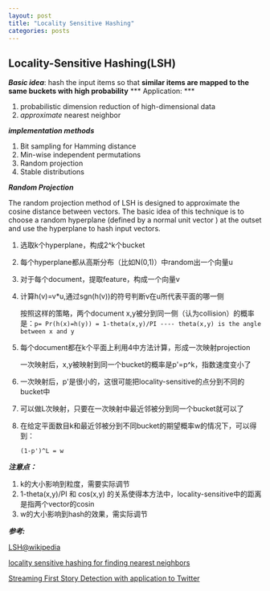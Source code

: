 ```yaml
---
layout: post
title: "Locality Sensitive Hashing"
categories: posts 
---
```


## Locality-Sensitive Hashing(LSH)
    
***Basic idea***: hash the input items so that **similar items are mapped to the same buckets with high probability**
*** Application: ***
	   
1. probabilistic dimension reduction of high-dimensional data
2. *approximate* nearest neighbor
	
***implementation methods***
	
1. Bit sampling for Hamming distance
2. Min-wise independent permutations
3. Random projection
4. Stable distributions
		
***Random Projection***
	
The random projection method of LSH is designed to approximate the cosine distance between vectors.
The basic idea of this technique is to choose a random hyperplane (defined by a normal unit vector ) at the outset and use the hyperplane to hash input vectors.
		
1. 选取k个hyperplane，构成2^k个bucket
2. 每个hyperplane都从高斯分布（比如N(0,1)）中random出一个向量u
3. 对于每个document，提取feature，构成一个向量v
4. 计算h(v)=v*u,通过sgn(h(v))的符号判断v在u所代表平面的哪一侧

   按照这样的策略，两个document x,y被分到同一侧（认为collision）的概率是：`p= Pr(h(x)=h(y)) = 1-theta(x,y)/PI ---- theta(x,y) is the angle between x and y`
			
5. 每个document都在k个平面上利用4中方法计算，形成一次映射projection
		
   一次映射后，x,y被映射到同一个bucket的概率是p'=p^k，指数速度变小了
			
6. 一次映射后，p'是很小的，这很可能把locality-sensitive的点分到不同的bucket中
7. 可以做L次映射，只要在一次映射中最近邻被分到同一个bucket就可以了
8. 在给定平面数目k和最近邻被分到不同bucket的期望概率w的情况下，可以得到：
	
    `(1-p')^L = w`
	    
***注意点：***
		
1. k的大小影响到粒度，需要实际调节
2. 1-theta(x,y)/PI 和 cos(x,y) 的关系使得本方法中，locality-sensitive中的距离是指两个vector的cosin
3. w的大小影响到hash的效果，需实际调节

***参考:***

[LSH@wikipedia](http://en.wikipedia.org/wiki/Locality-sensitive_hashing)

[locality sensitive hashing for finding nearest neighbors](https://scholar.google.com)

[Streaming First Story Detection with application to Twitter](https://scholar.google.com)

